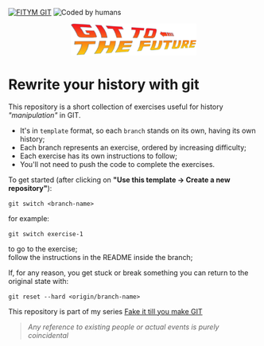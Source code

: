 [![FITYM GIT](https://img.shields.io/badge/FITYM-GIT-red)](https://nicolaerario.github.io/fake-it-till-you-make-git/)
![Coded by humans](https://img.shields.io/badge/Coded%20by%20humans-100%25-blue)

<p align="center">
   <img  width="50%" src="./assets/git_to_the_future.png" alt="Git to the Future"/>
</p>

# Rewrite your history with git

This repository is a short collection of exercises useful for history _"manipulation"_ in GIT.

- It's in `template` format, so each `branch` stands on its own, having its own history;
- Each branch represents an exercise, ordered by increasing difficulty;
- Each exercise has its own instructions to follow;
- You'll not need to push the code to complete the exercises.

To get started (after clicking on **"Use this template -> Create a new repository"**):

```
git switch <branch-name>
```

for example:

```
git switch exercise-1
```

to go to the exercise;  
follow the instructions in the README inside the branch;

If, for any reason, you get stuck or break something you can return to the original state with:

```
git reset --hard <origin/branch-name>
```

This repository is part of my series [Fake it till you make GIT](https://nicolaerario.github.io/fake-it-till-you-make-git/)

> _Any reference to existing people or actual events is purely coincidental_
